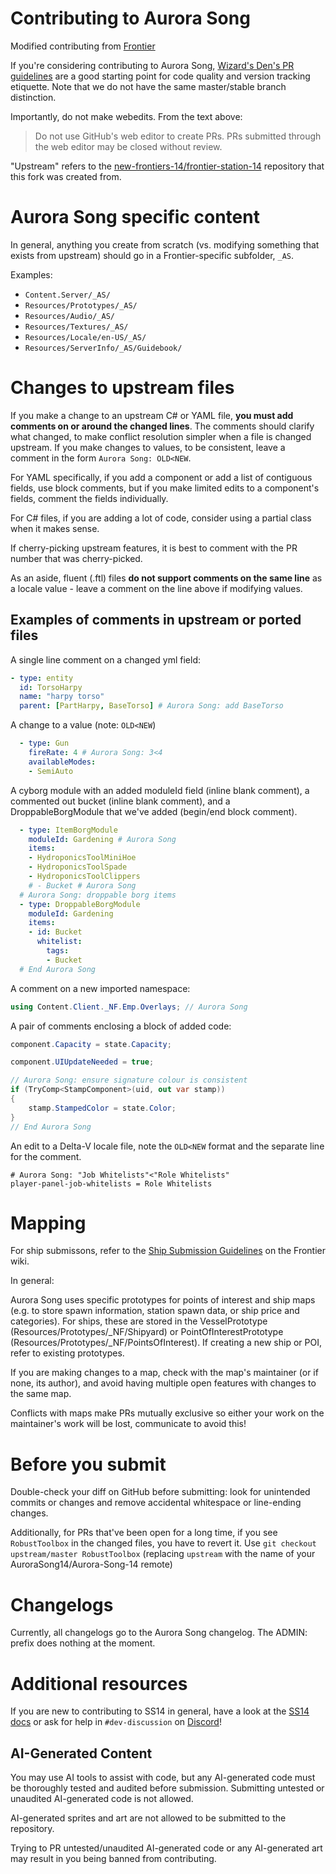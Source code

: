 # Contributing to Aurora Song

Modified contributing from [Frontier](https://github.com/new-frontiers-14/frontier-station-14/blob/master/CONTRIBUTING.md)

If you're considering contributing to Aurora Song, [Wizard's Den's PR guidelines](https://docs.spacestation14.com/en/general-development/codebase-info/pull-request-guidelines.html) are a good starting point for code quality and version tracking etiquette. Note that we do not have the same master/stable branch distinction.

Importantly, do not make webedits. From the text above:
> Do not use GitHub's web editor to create PRs. PRs submitted through the web editor may be closed without review.

"Upstream" refers to the [new-frontiers-14/frontier-station-14](https://github.com/new-frontiers-14/frontier-station-14) repository that this fork was created from.

# Aurora Song specific content

In general, anything you create from scratch (vs. modifying something that exists from upstream) should go in a Frontier-specific subfolder, `_AS`.

Examples:
- `Content.Server/_AS/`
- `Resources/Prototypes/_AS/`
- `Resources/Audio/_AS/`
- `Resources/Textures/_AS/`
- `Resources/Locale/en-US/_AS/`
- `Resources/ServerInfo/_AS/Guidebook/`

# Changes to upstream files

If you make a change to an upstream C# or YAML file, **you must add comments on or around the changed lines**.
The comments should clarify what changed, to make conflict resolution simpler when a file is changed upstream.
If you make changes to values, to be consistent, leave a comment in the form `Aurora Song: OLD<NEW`.

For YAML specifically, if you add a component or add a list of contiguous fields, use block comments, but if you make limited edits to a component's fields, comment the fields individually.

For C# files, if you are adding a lot of code, consider using a partial class when it makes sense.

If cherry-picking upstream features, it is best to comment with the PR number that was cherry-picked.

As an aside, fluent (.ftl) files **do not support comments on the same line** as a locale value - leave a comment on the line above if modifying values.

## Examples of comments in upstream or ported files

A single line comment on a changed yml field:
```yml
- type: entity
  id: TorsoHarpy
  name: "harpy torso"
  parent: [PartHarpy, BaseTorso] # Aurora Song: add BaseTorso
```

A change to a value (note: `OLD<NEW`)
```yml
  - type: Gun
    fireRate: 4 # Aurora Song: 3<4
    availableModes:
    - SemiAuto
```

A cyborg module with an added moduleId field (inline blank comment), a commented out bucket (inline blank comment), and a DroppableBorgModule that we've added (begin/end block comment).
```yml
  - type: ItemBorgModule
    moduleId: Gardening # Aurora Song
    items:
    - HydroponicsToolMiniHoe
    - HydroponicsToolSpade
    - HydroponicsToolClippers
    # - Bucket # Aurora Song
  # Aurora Song: droppable borg items
  - type: DroppableBorgModule
    moduleId: Gardening
    items:
    - id: Bucket
      whitelist:
        tags:
        - Bucket
  # End Aurora Song
```

A comment on a new imported namespace:
```cs
using Content.Client._NF.Emp.Overlays; // Aurora Song
```

A pair of comments enclosing a block of added code:
```cs
component.Capacity = state.Capacity;

component.UIUpdateNeeded = true;

// Aurora Song: ensure signature colour is consistent
if (TryComp<StampComponent>(uid, out var stamp))
{
    stamp.StampedColor = state.Color;
}
// End Aurora Song
```

An edit to a Delta-V locale file, note the `OLD<NEW` format and the separate line for the comment.
```fluent
# Aurora Song: "Job Whitelists"<"Role Whitelists"
player-panel-job-whitelists = Role Whitelists
```

# Mapping

For ship submissons, refer to the [Ship Submission Guidelines](https://frontierstation.wiki.gg/wiki/Ship_Submission_Guidelines) on the Frontier wiki.

In general:

Aurora Song uses specific prototypes for points of interest and ship maps (e.g. to store spawn information, station spawn data, or ship price and categories).  For ships, these are stored in the VesselPrototype (Resources/Prototypes/_NF/Shipyard) or PointOfInterestPrototype (Resources/Prototypes/_NF/PointsOfInterest).  If creating a new ship or POI, refer to existing prototypes.

If you are making changes to a map, check with the map's maintainer (or if none, its author), and avoid having multiple open features with changes to the same map.

Conflicts with maps make PRs mutually exclusive so either your work on the maintainer's work will be lost, communicate to avoid this!

# Before you submit

Double-check your diff on GitHub before submitting: look for unintended commits or changes and remove accidental whitespace or line-ending changes.

Additionally, for PRs that've been open for a long time, if you see `RobustToolbox` in the changed files, you have to revert it. Use `git checkout upstream/master RobustToolbox` (replacing `upstream` with the name of your AuroraSong14/Aurora-Song-14 remote)

# Changelogs

Currently, all changelogs go to the Aurora Song changelog. The ADMIN: prefix does nothing at the moment.

# Additional resources

If you are new to contributing to SS14 in general, have a look at the [SS14 docs](https://docs.spacestation14.io/) or ask for help in `#dev-discussion` on [Discord](https://discord.gg/zUXmPrwbbM)!

## AI-Generated Content
You may use AI tools to assist with code, but any AI-generated code must be thoroughly tested and audited before submission. Submitting untested or unaudited AI-generated code is not allowed.

AI-generated sprites and art are not allowed to be submitted to the repository.

Trying to PR untested/unaudited AI-generated code or any AI-generated art may result in you being banned from contributing.
